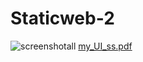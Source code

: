 # Staticweb-2



![screenshotall](https://user-images.githubusercontent.com/98119218/169319664-701d5bbe-b2f6-406f-8225-ecca789da139.png)
[my_UI_ss.pdf](https://github.com/Gunjanmulik/Staticweb-2/files/8730047/my_UI_ss.pdf)
